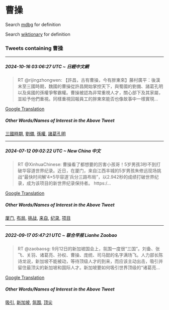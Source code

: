 # 曹操

Search [mdbg](https://www.mdbg.net/chinese/dictionary?page=worddict&wdrst=0&wdqb=曹操) for definition

Search [wiktionary](https://en.wiktionary.org/wiki/曹操) for definition

### Tweets containing 曹操

___
##### 2024-10-16 03:06:27 UTC ~ 日經中文網
> RT @rijingzhongwen: 【許昌，古有曹操，今有胖東來】藤村廣平：後漢末至三國時期，魏國的曹操從許昌開始掌控天下，與蜀國的劉備、諸葛孔明以及吳國的孫權爭奪霸權。曹操被認為非常重視人才，關心部下及其家屬，並給予他們重視。同樣重視回報員工的胖東來能否也像故事中一樣實現…

[Google Translation](https://translate.google.com/?hi=en&tab=TT&sl=zh-CN&tl=en&op=translate&text=RT+%40rijingzhongwen%3A+%E3%80%90%E8%A8%B1%E6%98%8C%EF%BC%8C%E5%8F%A4%E6%9C%89%E6%9B%B9%E6%93%8D%EF%BC%8C%E4%BB%8A%E6%9C%89%E8%83%96%E6%9D%B1%E4%BE%86%E3%80%91%E8%97%A4%E6%9D%91%E5%BB%A3%E5%B9%B3%EF%BC%9A%E5%BE%8C%E6%BC%A2%E6%9C%AB%E8%87%B3%E4%B8%89%E5%9C%8B%E6%99%82%E6%9C%9F%EF%BC%8C%E9%AD%8F%E5%9C%8B%E7%9A%84%E6%9B%B9%E6%93%8D%E5%BE%9E%E8%A8%B1%E6%98%8C%E9%96%8B%E5%A7%8B%E6%8E%8C%E6%8E%A7%E5%A4%A9%E4%B8%8B%EF%BC%8C%E8%88%87%E8%9C%80%E5%9C%8B%E7%9A%84%E5%8A%89%E5%82%99%E3%80%81%E8%AB%B8%E8%91%9B%E5%AD%94%E6%98%8E%E4%BB%A5%E5%8F%8A%E5%90%B3%E5%9C%8B%E7%9A%84%E5%AD%AB%E6%AC%8A%E7%88%AD%E5%A5%AA%E9%9C%B8%E6%AC%8A%E3%80%82%E6%9B%B9%E6%93%8D%E8%A2%AB%E8%AA%8D%E7%82%BA%E9%9D%9E%E5%B8%B8%E9%87%8D%E8%A6%96%E4%BA%BA%E6%89%8D%EF%BC%8C%E9%97%9C%E5%BF%83%E9%83%A8%E4%B8%8B%E5%8F%8A%E5%85%B6%E5%AE%B6%E5%B1%AC%EF%BC%8C%E4%B8%A6%E7%B5%A6%E4%BA%88%E4%BB%96%E5%80%91%E9%87%8D%E8%A6%96%E3%80%82%E5%90%8C%E6%A8%A3%E9%87%8D%E8%A6%96%E5%9B%9E%E5%A0%B1%E5%93%A1%E5%B7%A5%E7%9A%84%E8%83%96%E6%9D%B1%E4%BE%86%E8%83%BD%E5%90%A6%E4%B9%9F%E5%83%8F%E6%95%85%E4%BA%8B%E4%B8%AD%E4%B8%80%E6%A8%A3%E5%AF%A6%E7%8F%BE%E2%80%A6)
##### Other Words/Names of Interest in the Above Tweet
[三國時期](三國時期.md), [劉備](劉備.md), [孫權](孫權.md), [諸葛孔明](諸葛孔明.md)
___
##### 2024-07-12 09:02:22 UTC ~ New China 中文
> RT @XinhuaChinese: 曹操看了都想要的厉害小孩哥！5岁男孩3秒不到打破华容道世界纪录。近日，在厦门，来自江西丰城的5岁男孩朱修远现场挑战“最快时间解‘4×5华容道’兵分三路布局”，以2.942秒的成绩打破世界纪录，成为该项目的新世界纪录保持者。 https:/…

[Google Translation](https://translate.google.com/?hi=en&tab=TT&sl=zh-CN&tl=en&op=translate&text=RT+%40XinhuaChinese%3A+%E6%9B%B9%E6%93%8D%E7%9C%8B%E4%BA%86%E9%83%BD%E6%83%B3%E8%A6%81%E7%9A%84%E5%8E%89%E5%AE%B3%E5%B0%8F%E5%AD%A9%E5%93%A5%EF%BC%815%E5%B2%81%E7%94%B7%E5%AD%A93%E7%A7%92%E4%B8%8D%E5%88%B0%E6%89%93%E7%A0%B4%E5%8D%8E%E5%AE%B9%E9%81%93%E4%B8%96%E7%95%8C%E7%BA%AA%E5%BD%95%E3%80%82%E8%BF%91%E6%97%A5%EF%BC%8C%E5%9C%A8%E5%8E%A6%E9%97%A8%EF%BC%8C%E6%9D%A5%E8%87%AA%E6%B1%9F%E8%A5%BF%E4%B8%B0%E5%9F%8E%E7%9A%845%E5%B2%81%E7%94%B7%E5%AD%A9%E6%9C%B1%E4%BF%AE%E8%BF%9C%E7%8E%B0%E5%9C%BA%E6%8C%91%E6%88%98%E2%80%9C%E6%9C%80%E5%BF%AB%E6%97%B6%E9%97%B4%E8%A7%A3%E2%80%984%C3%975%E5%8D%8E%E5%AE%B9%E9%81%93%E2%80%99%E5%85%B5%E5%88%86%E4%B8%89%E8%B7%AF%E5%B8%83%E5%B1%80%E2%80%9D%EF%BC%8C%E4%BB%A52.942%E7%A7%92%E7%9A%84%E6%88%90%E7%BB%A9%E6%89%93%E7%A0%B4%E4%B8%96%E7%95%8C%E7%BA%AA%E5%BD%95%EF%BC%8C%E6%88%90%E4%B8%BA%E8%AF%A5%E9%A1%B9%E7%9B%AE%E7%9A%84%E6%96%B0%E4%B8%96%E7%95%8C%E7%BA%AA%E5%BD%95%E4%BF%9D%E6%8C%81%E8%80%85%E3%80%82+https%3A%2F%E2%80%A6)
##### Other Words/Names of Interest in the Above Tweet
[厦门](厦门.md), [布局](布局.md), [挑战](挑战.md), [来自](来自.md), [纪录](纪录.md), [项目](项目.md)
___
##### 2022-09-17 05:47:21 UTC ~ 联合早报 Lianhe Zaobao
> RT @zaobaosg: 9月12日的新加坡国会上，氛围一度很“三国”。刘备、张飞、关羽、诸葛亮、孙权、曹操、庞统、司马懿的名字满场飞。人力部长陈诗龙说，新加坡不能被动，等待顶级人才的到来，而应该主动出击，吸引并留住最顶尖的新加坡和国际人才。新加坡要如何吸引世界顶级的“诸葛亮…

[Google Translation](https://translate.google.com/?hi=en&tab=TT&sl=zh-CN&tl=en&op=translate&text=RT+%40zaobaosg%3A+9%E6%9C%8812%E6%97%A5%E7%9A%84%E6%96%B0%E5%8A%A0%E5%9D%A1%E5%9B%BD%E4%BC%9A%E4%B8%8A%EF%BC%8C%E6%B0%9B%E5%9B%B4%E4%B8%80%E5%BA%A6%E5%BE%88%E2%80%9C%E4%B8%89%E5%9B%BD%E2%80%9D%E3%80%82%E5%88%98%E5%A4%87%E3%80%81%E5%BC%A0%E9%A3%9E%E3%80%81%E5%85%B3%E7%BE%BD%E3%80%81%E8%AF%B8%E8%91%9B%E4%BA%AE%E3%80%81%E5%AD%99%E6%9D%83%E3%80%81%E6%9B%B9%E6%93%8D%E3%80%81%E5%BA%9E%E7%BB%9F%E3%80%81%E5%8F%B8%E9%A9%AC%E6%87%BF%E7%9A%84%E5%90%8D%E5%AD%97%E6%BB%A1%E5%9C%BA%E9%A3%9E%E3%80%82%E4%BA%BA%E5%8A%9B%E9%83%A8%E9%95%BF%E9%99%88%E8%AF%97%E9%BE%99%E8%AF%B4%EF%BC%8C%E6%96%B0%E5%8A%A0%E5%9D%A1%E4%B8%8D%E8%83%BD%E8%A2%AB%E5%8A%A8%EF%BC%8C%E7%AD%89%E5%BE%85%E9%A1%B6%E7%BA%A7%E4%BA%BA%E6%89%8D%E7%9A%84%E5%88%B0%E6%9D%A5%EF%BC%8C%E8%80%8C%E5%BA%94%E8%AF%A5%E4%B8%BB%E5%8A%A8%E5%87%BA%E5%87%BB%EF%BC%8C%E5%90%B8%E5%BC%95%E5%B9%B6%E7%95%99%E4%BD%8F%E6%9C%80%E9%A1%B6%E5%B0%96%E7%9A%84%E6%96%B0%E5%8A%A0%E5%9D%A1%E5%92%8C%E5%9B%BD%E9%99%85%E4%BA%BA%E6%89%8D%E3%80%82%E6%96%B0%E5%8A%A0%E5%9D%A1%E8%A6%81%E5%A6%82%E4%BD%95%E5%90%B8%E5%BC%95%E4%B8%96%E7%95%8C%E9%A1%B6%E7%BA%A7%E7%9A%84%E2%80%9C%E8%AF%B8%E8%91%9B%E4%BA%AE%E2%80%A6)
##### Other Words/Names of Interest in the Above Tweet
[吸引](吸引.md), [新加坡](新加坡.md), [氛围](氛围.md), [顶尖](顶尖.md)

